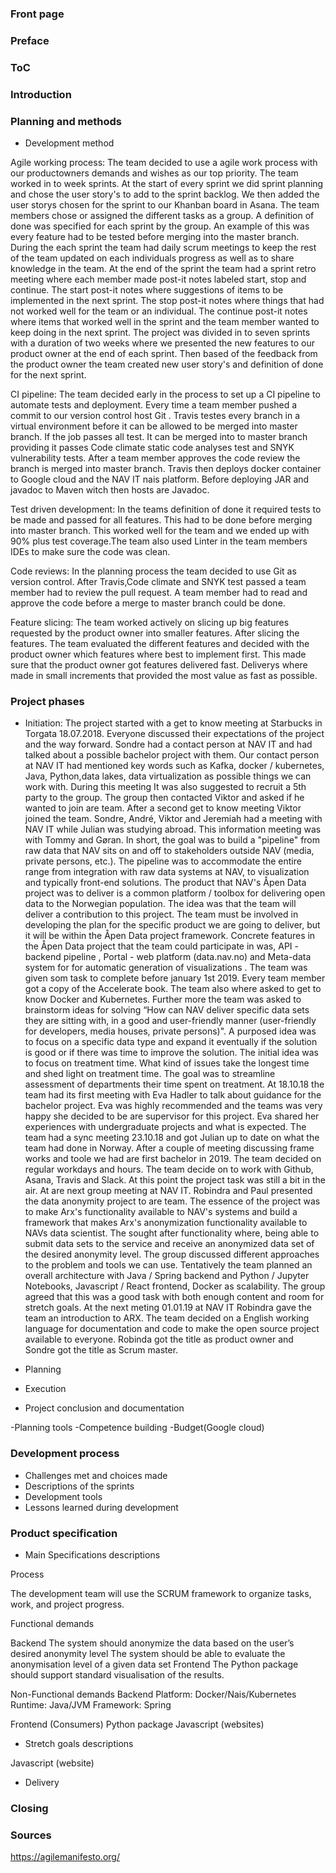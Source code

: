 ### Front page

### Preface

### ToC

### Introduction

### Planning and methods

- Development method

Agile working process:
The team decided to use a agile work process with our productowners demands and wishes as our top priority. The team worked in to week sprints. At the start of every sprint we did sprint planning and chose the user story's to add to the sprint backlog. We then added the user storys chosen for the sprint to our Khanban board in Asana. The team members chose or assigned the different tasks as a group. A definition of done was specified for each sprint by the group. An example of this was every feature had to be tested before merging into the master branch. During the each sprint the team had daily scrum meetings to keep the rest of the team updated on each individuals progress as well as to share knowledge in the team. At the end of the sprint the team had a sprint retro meeting where each member made post-it notes labeled start, stop and continue. The start post-it notes where suggestions of items to be implemented in the next sprint. The stop post-it notes where things that had not worked well for the team or an individual. The continue post-it notes where items that worked well in the sprint and the team member wanted to keep doing in the next sprint. The project was divided in to seven sprints with a duration of two weeks where we presented the new features to our product owner at the end of each sprint. Then based of the feedback from the product owner the team created new user story's and definition of done for the next sprint.

CI pipeline:
The team decided early in the process to set up a CI pipeline to automate tests and deployment.
Every time a team member pushed a commit to our version control host Git . Travis testes every branch in a virtual environment before it can be allowed to be merged into master branch. If the job passes all test. It can be merged into to master branch providing it passes Code climate static code analyses test and SNYK vulnerability tests. After a team member approves the code review the branch is merged into master branch. Travis then deploys docker container to Google cloud and the NAV IT nais platform. Before deploying JAR and javadoc to Maven witch then hosts are Javadoc.

Test driven development:
In the teams definition of done it required tests to be made and passed for all features. This had to be done before merging into master branch. This worked well for the team and we ended up with 90% plus test coverage.The team also used Linter in the team members IDEs to make sure the code was clean.

Code reviews:
In the planning process the team decided to use Git as version control. After Travis,Code climate and SNYK test passed a team member had to review the pull request. A team member had to read and approve the code before a merge to master branch could be done.

Feature slicing:
The team worked actively on slicing up big features requested by the product owner into smaller features. After slicing the features. The team evaluated the different features and decided with the product owner which features where best to implement first. This made sure that the product owner got features delivered fast. Deliverys where made in small increments that provided the most value as fast as possible.

### Project phases

 - Initiation: The project started with a get to know meeting at Starbucks in Torgata 18.07.2018.
Everyone discussed their expectations of the project and the way forward. Sondre had a contact person at NAV IT and had talked about a possible bachelor project with them. Our contact person at NAV IT had mentioned key words such as Kafka, docker / kubernetes, Java, Python,data lakes, data virtualization as possible things we can work with. During this meeting It was also suggested to recruit a 5th party to the group. The group then contacted Viktor and asked if he wanted to join are team. After a second get to know meeting Viktor joined the team. Sondre, André, Viktor and Jeremiah had a meeting with NAV IT while Julian was studying abroad. This information meeting was with Tommy and Gøran. In short, the goal was to build a "pipeline" from raw data that NAV sits on and off to stakeholders outside NAV (media, private persons, etc.). The pipeline was to accommodate the entire range from integration with raw data systems at NAV, to visualization and typically front-end solutions. The product that NAV's Åpen Data project was to deliver is a common platform / toolbox for delivering open data to the Norwegian population. The idea was that the team will deliver a contribution to this project. The team must be involved in developing the plan for the specific product we are going to deliver, but it will be within the Åpen Data project framework. Concrete features in the Åpen Data project that the team could participate in was, API - backend pipeline , Portal - web platform (data.nav.no) and Meta-data system for for automatic generation of visualizations . The team was given som task to complete before january 1st 2019. Every team member got a copy of the Accelerate book. The team also where asked to get to know Docker and Kubernetes. Further more the team was asked to brainstorm ideas for solving “How can NAV deliver specific data sets they are sitting with, in a good and user-friendly manner (user-friendly for developers, media houses, private persons)". A purposed idea was to focus on a specific data type and expand it eventually if the solution is good or if there was time to improve the solution. The initial idea was to focus on treatment time. What kind of issues take the longest time  and shed light on treatment time. The goal was to streamline assessment of departments their time spent on treatment. At 18.10.18 the team had its first meeting with Eva Hadler to talk about guidance for the bachelor project. Eva was highly recommended and the teams was very happy she decided to be are supervisor for this project. Eva shared her experiences with undergraduate projects and what is expected. The team had a sync meeting 23.10.18 and got Julian up to date on what the team had done in  Norway. After a couple of meeting discussing frame works and toole we had are first bachelor in 2019. The team decided on regular workdays and hours. The team decide on to work with Github, Asana, Travis and Slack.  At  this point the project task was still a bit in the air. At are next group meeting at NAV IT. Robindra and Paul  presented the data anonymity project to are team. The essence of the project was to make Arx's functionality available to NAV's systems and build a framework that makes Arx's anonymization functionality available to NAVs data scientist. The sought after functionality where, being able to submit data sets to the service and receive an anonymized data set of the desired anonymity level. The group discussed different approaches to the problem and tools we can use. Tentatively the team planned an overall architecture with Java / Spring backend and Python / Jupyter Notebooks, Javascript / React frontend, Docker as scalability. The group agreed that this was a good task with both enough content and room for stretch goals.  At the next meting 01.01.19 at NAV IT Robindra gave the team an introduction to ARX. The team decided on a English working language for documentation and code to make the open source project available to everyone. Robinda got the title as product owner and Sondre got the title as Scrum master.

 - Planning
 
 - Execution
 
 - Project conclusion and documentation
 
-Planning tools
-Competence building
-Budget(Google cloud)

### Development process

- Challenges met and choices made
- Descriptions of the sprints
- Development tools
- Lessons learned during development

### Product specification

- Main Specifications descriptions

Process

The development team will use the SCRUM framework to organize tasks, work, and project progress.

Functional demands

Backend
The system should anonymize the data based on the user’s desired anonymity level
The system should be able to evaluate the anonymisation level of a given data set
Frontend
The Python package should support standard visualisation of the results.

Non-Functional demands
Backend
Platform: Docker/Nais/Kubernetes
Runtime: Java/JVM
Framework: Spring

Frontend (Consumers)
Python package
Javascript (websites)

- Stretch goals descriptions

Javascript (website)

- Delivery

### Closing 

### Sources

https://agilemanifesto.org/
